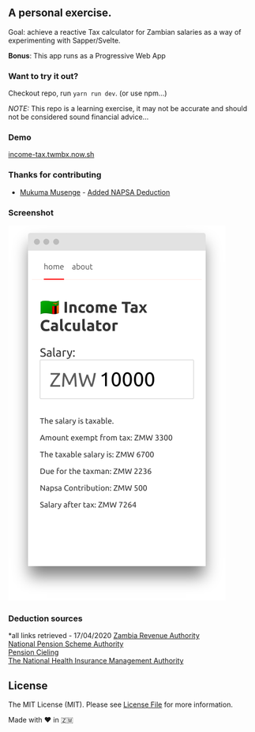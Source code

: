 ## A personal exercise.

Goal: achieve a reactive Tax calculator for Zambian salaries as a way of experimenting with Sapper/Svelte.

**Bonus**: This app runs as a Progressive Web App
### Want to try it out?

Checkout repo, run `yarn run dev`. (or use npm...)


*NOTE:* This repo is a learning exercise, it may not be accurate and should not be considered sound financial advice...
### Demo

[income-tax.twmbx.now.sh](https://income-tax.twmbx.now.sh/)

### Thanks for contributing
  - [Mukuma Musenge](https://github.com/k9uma) - [Added NAPSA Deduction](https://github.com/twmbx/zambia-income-tax-calc/pull/1)

### Screenshot

![Example Salary](Screenshot.png)

### Deduction sources
*all links retrieved - 17/04/2020
[Zambia Revenue Authority](https://www.zra.org.zm/tax-information/#paye)<br>
[National Pension Scheme Authority](https://www.napsa.co.zm/important-facts-about-the-contribution-process/)<br>
[Pension Cieling](https://dobusinessafrica.com/2020/01/08/2020-napsa-zambia-contribution-ceiling-revision/)<br>
[The National Health Insurance Management Authority](https://nhima.co.zm/membership/registration-steps)<br>

## License

The MIT License (MIT). Please see [License File](LICENSE.md) for more information.

Made with :heart: in :zambia:
